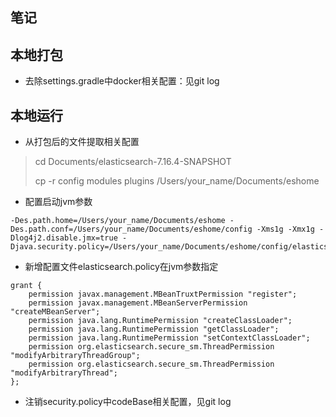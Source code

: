 ## 笔记

## 本地打包
- 去除settings.gradle中docker相关配置：见git log

## 本地运行
- 从打包后的文件提取相关配置
> cd Documents/elasticsearch-7.16.4-SNAPSHOT
>
> cp -r config modules plugins /Users/your_name/Documents/eshome
- 配置启动jvm参数
```
-Des.path.home=/Users/your_name/Documents/eshome -Des.path.conf=/Users/your_name/Documents/eshome/config -Xms1g -Xmx1g -Dlog4j2.disable.jmx=true -Djava.security.policy=/Users/your_name/Documents/eshome/config/elasticsearch.policy
```
- 新增配置文件elasticsearch.policy在jvm参数指定
```
grant {
	permission javax.management.MBeanTruxtPermission "register";
	permission javax.management.MBeanServerPermission "createMBeanServer";
	permission java.lang.RuntimePermission "createClassLoader";
	permission java.lang.RuntimePermission "getClassLoader";
	permission java.lang.RuntimePermission "setContextClassLoader";
	permission org.elasticsearch.secure_sm.ThreadPermission "modifyArbitraryThreadGroup";
	permission org.elasticsearch.secure_sm.ThreadPermission "modifyArbitraryThread";
};

```
- 注销security.policy中codeBase相关配置，见git log
